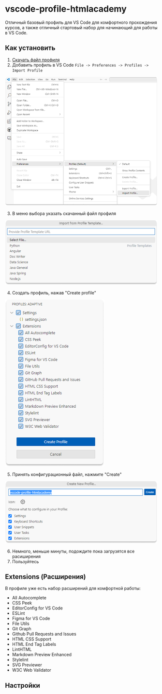 # vscode-profile-htmlacademy
Отличный базовый профиль для VS Code для комфортного прохождения курсов, а также отличный стартовый набор для начинающий для работы в VS Code.

## Как установить
1. [Скачать файл профиля](https://raw.githubusercontent.com/htmlacademy/vscode-profile-htmlacademy/main/adaptive.code-profile)
2. Добавить профиль в VS Code `File -> Preferences -> Profiles -> Import Profile`

!["File -> Preferences -> Profiles -> Import Profile"](assets/install.png)

3. В меню выбора указать скачанный файл профиля

!["Select profile"](assets/select-profile.png)

4. Создать профиль, нажав "Create profile"

!["Создание профиля"](assets/create-profile.png)

5. Принять конфигурационный файл, нажмите "Create"

!["Принять настройки профиля"](assets/apply.png)

6. Немного, меньше минуты, подождите пока загрузятся все расиширения
7. Пользуйтесь

## Extensions (Расширения)
В профиле уже есть набор расширений для комфортной работы:
- All Autocomplete
- CSS Peek
- EditorConfig for VS Code
- ESLint
- Figma for VS Code
- File Utils
- Git Graph
- Github Pull Requests and Issues
- HTML CSS Support
- HTML End Tag Labels
- LintHTML
- Markdown Preview Enhanced
- Stylelint
- SVG Previewer
- W3C Web Validator

## Настройки
